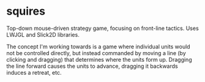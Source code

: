 squires
=======

Top-down mouse-driven strategy game, focusing on front-line tactics. Uses LWJGL and Slick2D libraries.

The concept I'm working towards is a game where individual units would not be controlled directly, but instead commanded by moving a line (by clicking and dragging) that determines where the units form up. Dragging the line forward causes the units to advance, dragging it backwards induces a retreat, etc.


